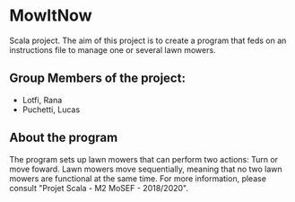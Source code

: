 # MowItNow
Scala project. The aim of this project is to create a program that feds on an instructions file to manage one or several lawn mowers.

## Group Members of the project:
- Lotfi, Rana
- Puchetti, Lucas

## About the program
The program sets up lawn mowers that can perform two actions: Turn or move foward. Lawn mowers move sequentially, meaning that no two lawn mowers are functional at the same time. For more information, please consult "Projet Scala - M2 MoSEF - 2018/2020".

